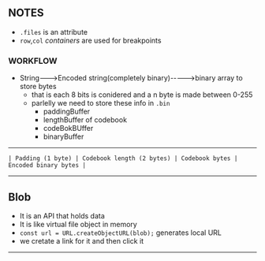 ## NOTES
- `.files` is an attribute
- `row`,`col` *containers* are used for breakpoints 

### WORKFLOW
- String--->Encoded string(completely binary)----->binary array to store bytes
    - that is each 8 bits is conidered and a n byte is made between 0-255
    - parlelly we need to store these info in `.bin`
        - paddingBuffer
        - lengthBuffer of codebook
        - codeBokBUffer
        - binaryBuffer
---
```
| Padding (1 byte) | Codebook length (2 bytes) | Codebook bytes | Encoded binary bytes |
```
---
## Blob
- It is an API that holds data
- It is like virtual file object in memory
- `const url = URL.createObjectURL(blob);` generates local URL 
- we cretate a link for it and then click it
----